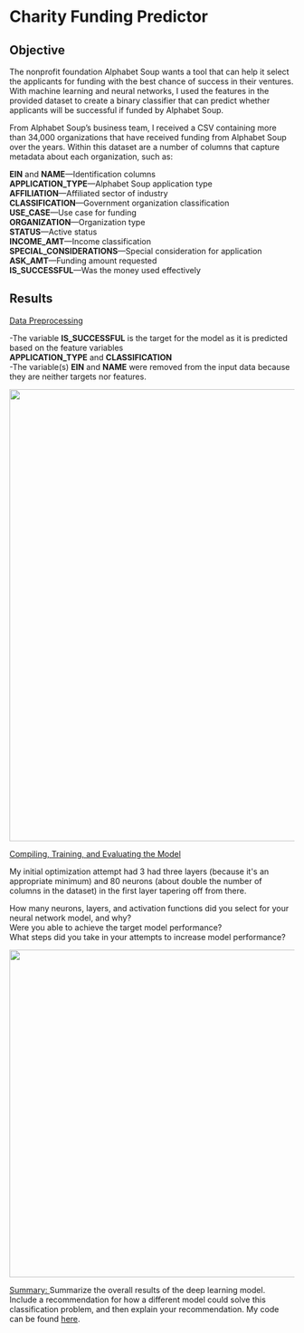 # Charity Funding Predictor

## Objective
The nonprofit foundation Alphabet Soup wants a tool that can help it select the applicants for funding with the best chance of success in their ventures. With machine learning and neural networks, I used the features in the provided dataset to create a binary classifier that can predict whether applicants will be successful if funded by Alphabet Soup.

From Alphabet Soup’s business team, I received a CSV containing more than 34,000 organizations that have received funding from Alphabet Soup over the years. Within this dataset are a number of columns that capture metadata about each organization, such as:

**EIN** and **NAME**—Identification columns </br>
**APPLICATION_TYPE**—Alphabet Soup application type </br>
**AFFILIATION**—Affiliated sector of industry </br>
**CLASSIFICATION**—Government organization classification </br>
**USE_CASE**—Use case for funding </br>
**ORGANIZATION**—Organization type </br>
**STATUS**—Active status </br>
**INCOME_AMT**—Income classification </br>
**SPECIAL_CONSIDERATIONS**—Special consideration for application </br>
**ASK_AMT**—Funding amount requested </br>
**IS_SUCCESSFUL**—Was the money used effectively </br>

## Results

<ins> Data Preprocessing </ins>

-The variable **IS_SUCCESSFUL** is the target for the model as it is predicted based on the feature variables </br> **APPLICATION_TYPE** and **CLASSIFICATION** </br>
-The variable(s) **EIN** and **NAME** were removed from the input data because they are neither targets nor features. </br>

<img src="https://user-images.githubusercontent.com/102936852/194770027-de8fc821-af16-4448-b1d9-569ebb939926.png" width="799">

<ins>Compiling, Training, and Evaluating the Model </ins>

My initial optimization attempt had 3 had three layers (because it's an appropriate minimum) and 80 neurons (about double the number of columns in the dataset) in the first layer tapering off from there. 

How many neurons, layers, and activation functions did you select for your neural network model, and why? </br>
Were you able to achieve the target model performance? </br>
What steps did you take in your attempts to increase model performance? </br>

<img src="https://user-images.githubusercontent.com/102936852/194770166-00cd1bfb-469c-43b4-9d8e-2a724300c0a2.png" width="579">

<ins>Summary: </ins> Summarize the overall results of the deep learning model. Include a recommendation for how a different model could solve this classification problem, and then explain your recommendation. My code can be found [here](https://github.com/ohigithub/sql-challenge/tree/main/EmployeeSQL).
